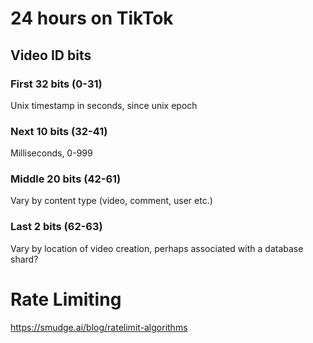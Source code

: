 # 24 hours on TikTok

## Video ID bits

### First 32 bits (0-31)
Unix timestamp in seconds, since unix epoch

### Next 10 bits (32-41)
Milliseconds, 0-999

### Middle 20 bits (42-61)
Vary by content type (video, comment, user etc.)

### Last 2 bits (62-63)
Vary by location of video creation, perhaps associated with a database shard?

# Rate Limiting
https://smudge.ai/blog/ratelimit-algorithms